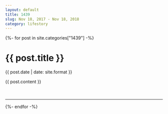 ```yaml
---
layout: default
title: 1439
slug: Nov 18, 2017 - Nov 18, 2018
category: lifestory
---
```


{%- for post in site.categories["1439"] -%}
<h1>{{ post.title }}</h1>
<p>{{ post.date | date: site.format }}</p>
{{ post.content }}
<hr style="margin-top: 5vw;">
{%- endfor -%}
